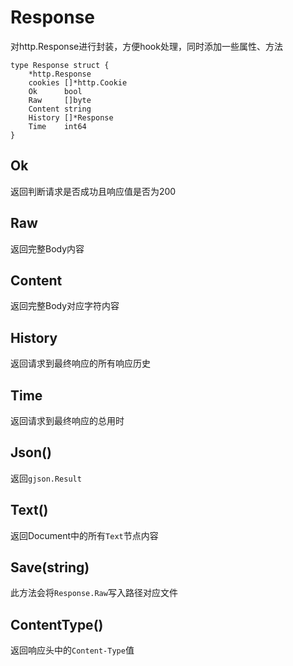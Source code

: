 # Response

对http.Response进行封装，方便hook处理，同时添加一些属性、方法

```golang
type Response struct {
    *http.Response
    cookies []*http.Cookie
    Ok      bool
    Raw     []byte
    Content string
    History []*Response
    Time    int64
}
```

## Ok 

返回判断请求是否成功且响应值是否为200

## Raw

返回完整Body内容

## Content

返回完整Body对应字符内容

## History

返回请求到最终响应的所有响应历史

## Time

返回请求到最终响应的总用时

## Json()

返回`gjson.Result`

## Text()

返回Document中的所有`Text`节点内容

## Save(string)

此方法会将`Response.Raw`写入路径对应文件

## ContentType()

返回响应头中的`Content-Type`值